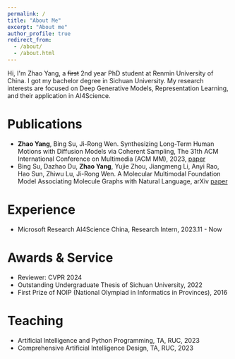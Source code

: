 ```yaml
---
permalink: /
title: "About Me"
excerpt: "About me"
author_profile: true
redirect_from: 
  - /about/
  - /about.html
---
```


Hi, I'm Zhao Yang, a ~~first~~ 2nd year PhD student at Renmin University of China. I got my bachelor degree in Sichuan University. My research interests are focused on Deep Generative Models, Representation Learning, and their application in AI4Science.

<!-- News  -->
<!-- ======
- [July, 2023] One paper was accepted by ACM MM 2023.
- [June, 2022] I have graduated from Sichuan University. -->

Publications 
======
- **Zhao Yang**, Bing Su, Ji-Rong Wen. Synthesizing Long-Term Human Motions with Diffusion Models via Coherent Sampling, The 31th ACM International Conference on Multimedia (ACM MM), 2023, [paper](https://dl.acm.org/doi/10.1145/3581783.3611887)
- Bing Su, Dazhao Du, **Zhao Yang**, Yujie Zhou, Jiangmeng Li, Anyi Rao, Hao Sun, Zhiwu Lu, Ji-Rong Wen. A Molecular Multimodal Foundation Model Associating Molecule Graphs with Natural Language, arXiv [paper](https://arxiv.org/abs/2209.05481)

Experience
======
- Microsoft Research AI4Science China, Research Intern, 2023.11 - Now

Awards & Service
======
- Reviewer: CVPR 2024
- Outstanding Undergraduate Thesis of Sichuan University, 2022
- First Prize of NOIP (National Olympiad in Informatics in Provinces), 2016

Teaching
======
- Artificial Intelligence and Python Programming, TA, RUC, 2023
- Comprehensive Artificial Intelligence Design, TA, RUC, 2023

